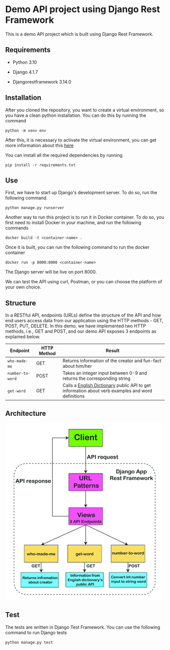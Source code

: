 # Demo API project using Django Rest Framework

This is a demo API project which is built using Django Rest Framework. 

## Requirements

- Python 3.10
* Django 4.1.7
+ Djangorestframework 3.14.0

## Installation

After you cloned the repository, you want to create a virtual environment, so you have a clean python installation. You can do this by running the command

```shell
python -m venv env
```

After this, it is necessary to activate the virtual environment, you can get more information about this [here](https://docs.python.org/3/tutorial/venv.html)

You can install all the required dependencies by running 

```shell
pip install -r requirements.txt
```

## Use

First, we have to start up Django's development server. To do so, run the following command.

```shell
python manage.py runserver
```

Another way to run this project is to run it in Docker container. To do so, you first need to install Docker in your machine, and run the following commands

```shell
docker build -t <container-name> .
```

Once it is built, you can run the following command to run the docker container

```shell
docker run -p 8000:8000 <container-name>
```

The Django server will be live on port 8000. 

We can test the API using curl, Postman, or you can choose the platform of your own choice.

## Structure

In a RESTful API, endpoints (URLs) define the structure of the API and how end users access data from our application using the HTTP methods - GET, POST, PUT, DELETE. In this demo, we have implemented two HTTP methods, i.e., GET and POST, and our demo API exposes 3 endpoints as explained below.

|     Endpoint  | HTTP Method   |  Result  |
| ------------- | ------------- |----------|
| `who-made-me`   | GET           |Returns information of the creator and fun-fact about him/her|
| `number-to-word`| POST          |Takes an integer input between 0-9 and returns the corresponding string|
| `get-word`      | GET           |Calls a [English Dictionary](https://dictionaryapi.dev/) public API to get information about verb examples and word definitions|

## Architecture

![alt text](https://raw.githubusercontent.com/syedmuhamaddanish/Demo-Api/main/App%20Architecture.jpg)

## Test

The tests are written in Django Test Framework. You can use the following command to run Django tests

```shell
python manage.py test
```
